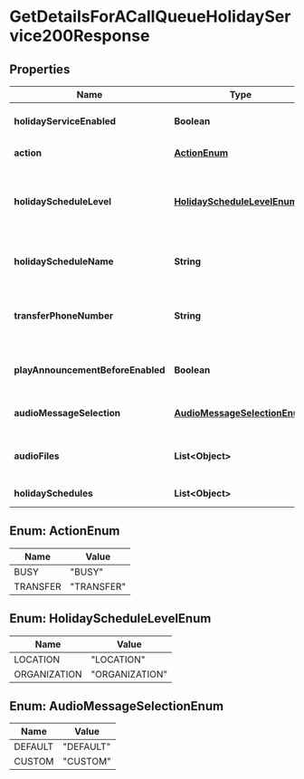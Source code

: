 

# GetDetailsForACallQueueHolidayService200Response


## Properties

| Name | Type | Description | Notes |
|------------ | ------------- | ------------- | -------------|
|**holidayServiceEnabled** | **Boolean** | Whether or not the call queue holiday service routing policy is enabled. |  |
|**action** | [**ActionEnum**](#ActionEnum) | Specifies call processing action type. |  |
|**holidayScheduleLevel** | [**HolidayScheduleLevelEnum**](#HolidayScheduleLevelEnum) | Specifies whether the schedule mentioned in &#x60;holidayScheduleName&#x60; is org or location specific. (Must be from &#x60;holidaySchedules&#x60; list) |  |
|**holidayScheduleName** | **String** | Name of the schedule configured for a holiday service as one of from &#x60;holidaySchedules&#x60; list. |  [optional] |
|**transferPhoneNumber** | **String** | Call gets transferred to this number when action is set to &#x60;TRANSFER&#x60;. This can also be an extension. |  [optional] |
|**playAnnouncementBeforeEnabled** | **Boolean** | Specifies if an announcement plays to callers before applying the action. |  |
|**audioMessageSelection** | [**AudioMessageSelectionEnum**](#AudioMessageSelectionEnum) | Specifies what type of announcement to be played. |  |
|**audioFiles** | **List&lt;Object&gt;** | List of Announcement Audio Files when &#x60;audioMessageSelection&#x60; is &#x60;CUSTOM&#x60;. |  [optional] |
|**holidaySchedules** | **List&lt;Object&gt;** | Lists the pre-configured holiday schedules. |  [optional] |



## Enum: ActionEnum

| Name | Value |
|---- | -----|
| BUSY | &quot;BUSY&quot; |
| TRANSFER | &quot;TRANSFER&quot; |



## Enum: HolidayScheduleLevelEnum

| Name | Value |
|---- | -----|
| LOCATION | &quot;LOCATION&quot; |
| ORGANIZATION | &quot;ORGANIZATION&quot; |



## Enum: AudioMessageSelectionEnum

| Name | Value |
|---- | -----|
| DEFAULT | &quot;DEFAULT&quot; |
| CUSTOM | &quot;CUSTOM&quot; |



